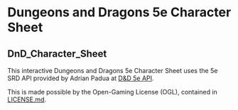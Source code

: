 # Dungeons and Dragons 5e Character Sheet
## DnD_Character_Sheet

This interactive Dungeons and Dragons 5e Character Sheet uses the 5e SRD API provided by Adrian Padua at [D&D 5e API](http://www.dnd5eapi.co/).

This is made possible by the Open-Gaming License (OGL), contained in [LICENSE.md](https://github.com/Shawnt-Demirdjian/DnD_Character_Sheet/blob/master/LICENSE.md).

